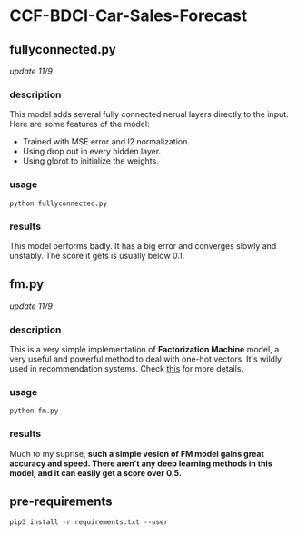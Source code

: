 # CCF-BDCI-Car-Sales-Forecast

## fullyconnected.py
*update 11/9*
### description
This model adds several fully connected nerual layers directly to the input. Here are some features of the model:
- Trained with MSE error and l2 normalization.
- Using drop out in every hidden layer.
- Using glorot to initialize the weights.
### usage
```shell
python fullyconnected.py
```
### results
This model performs badly. It has a big error and converges slowly and unstably. The score it gets is usually below 0.1.

## fm.py
*update 11/9*
### description
This is a very simple implementation of **Factorization Machine** model, a very useful and powerful method to deal with one-hot vectors. It's wildly used in recommendation systems. Check [this](https://blog.csdn.net/google19890102/article/details/45532745) for more details.
### usage
```shell
python fm.py
```
### results
Much to my suprise, **such a simple vesion of FM model gains great accuracy and speed. There aren't any deep learning methods in this model, and it can easily get a score over 0.5.**

## pre-requirements
```shell
pip3 install -r requirements.txt --user
```
